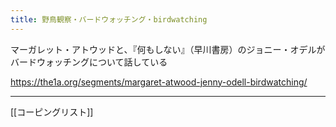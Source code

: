 ```yaml
---
title: 野鳥観察・バードウォッチング・birdwatching
---
```

マーガレット・アトウッドと、『何もしない』（早川書房）のジョニー・オデルがバードウォッチングについて話している

https://the1a.org/segments/margaret-atwood-jenny-odell-birdwatching/

----------
[[コーピングリスト]]